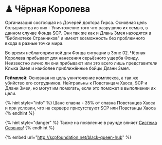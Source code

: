 # ♟ Чёрная Королева

Организация состоящая из Дочерей доктора Гирса. Основная цель большинства из них - Уничтожение того что разрушило их семью, в данном случае Фонда SCP. Они так же как и Длань Змея находятся в "Библиотеке Странников" и имеют возможность без проблемного входа в разные точки мира.

Во время неблагоприятной для Фонда ситуации в Зоне 02. Чёрная Королева прибывает для нанесения серьёзного ущерба Фонду. Неизвестно лично ли они прибывают или это всего лишь представители Клыка Змея и наиболее приближённые бойцы Длани Змея.

**Геймплей**: Основная их цель уничтожение комплекса, а так же убийство его сотрудников. Нейтральны к Повстанцам Хаоса, SCP и Длани Змея, но могут им помогать, если это поможет в выполнении их цели.

{% hint style="info" %}
Шанс спавна - 35% от спавна Повстанцев Хаоса и при условии, что на сервере присутствуют SCP или Повстанцы Хаоса
{% endhint %}

{% hint style="danger" %}
Также на появление в раунде влияет [Система Сезонов](../../server-systems/seasons-system.md)!
{% endhint %}

{% embed url="http://scpfoundation.net/black-queen-hub" %}
